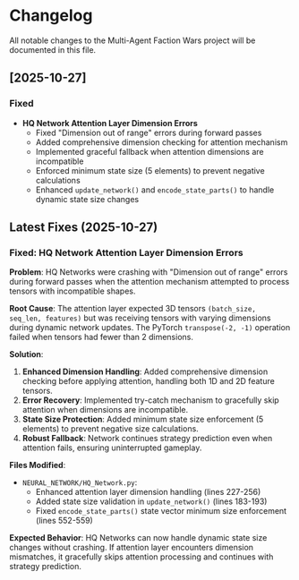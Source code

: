 # Changelog

All notable changes to the Multi-Agent Faction Wars project will be documented in this file.

## [2025-10-27]

### Fixed
- **HQ Network Attention Layer Dimension Errors**
  - Fixed "Dimension out of range" errors during forward passes
  - Added comprehensive dimension checking for attention mechanism
  - Implemented graceful fallback when attention dimensions are incompatible
  - Enforced minimum state size (5 elements) to prevent negative calculations
  - Enhanced `update_network()` and `encode_state_parts()` to handle dynamic state size changes


## Latest Fixes (2025-10-27)

### Fixed: HQ Network Attention Layer Dimension Errors

**Problem**: HQ Networks were crashing with "Dimension out of range" errors during forward passes when the attention mechanism attempted to process tensors with incompatible shapes.

**Root Cause**: The attention layer expected 3D tensors `(batch_size, seq_len, features)` but was receiving tensors with varying dimensions during dynamic network updates. The PyTorch `transpose(-2, -1)` operation failed when tensors had fewer than 2 dimensions.

**Solution**:
1. **Enhanced Dimension Handling**: Added comprehensive dimension checking before applying attention, handling both 1D and 2D feature tensors.
2. **Error Recovery**: Implemented try-catch mechanism to gracefully skip attention when dimensions are incompatible.
3. **State Size Protection**: Added minimum state size enforcement (5 elements) to prevent negative size calculations.
4. **Robust Fallback**: Network continues strategy prediction even when attention fails, ensuring uninterrupted gameplay.

**Files Modified**:
- `NEURAL_NETWORK/HQ_Network.py`: 
  - Enhanced attention layer dimension handling (lines 227-256)
  - Added state size validation in `update_network()` (lines 183-193)
  - Fixed `encode_state_parts()` state vector minimum size enforcement (lines 552-559)

**Expected Behavior**: HQ Networks can now handle dynamic state size changes without crashing. If attention layer encounters dimension mismatches, it gracefully skips attention processing and continues with strategy prediction.
